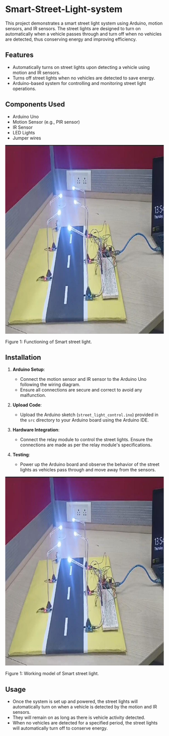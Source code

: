 # Smart-Street-Light-system

This project demonstrates a smart street light system using Arduino, motion sensors, and IR sensors. The street lights are designed to turn on automatically when a vehicle passes through and turn off when no vehicles are detected, thus conserving energy and improving efficiency.

## Features

- Automatically turns on street lights upon detecting a vehicle using motion and IR sensors.
- Turns off street lights when no vehicles are detected to save energy.
- Arduino-based system for controlling and monitoring street light operations.

## Components Used

- Arduino Uno
- Motion Sensor (e.g., PIR sensor)
- IR Sensor
- LED Lights 
- Jumper wires

<img src="https://github.com/TasmiyaChaman/Smart-Street-Light-system/blob/main/Working%20Model.jpeg" alt="Schematics" width="1000" height="600">
<p>Figure 1: Functioning of Smart street light.</p>

## Installation

1. **Arduino Setup**: 
   - Connect the motion sensor and IR sensor to the Arduino Uno following the wiring diagram.
   - Ensure all connections are secure and correct to avoid any malfunction.

2. **Upload Code**:
   - Upload the Arduino sketch (`street_light_control.ino`) provided in the `src` directory to your Arduino board using the Arduino IDE.

3. **Hardware Integration**:
   - Connect the relay module to control the street lights. Ensure the connections are made as per the relay module's specifications.

4. **Testing**:
   - Power up the Arduino board and observe the behavior of the street lights as vehicles pass through and move away from the sensors.

<img src="https://github.com/TasmiyaChaman/Smart-Street-Light-system/blob/main/Working%20Model.jpeg" alt="Schematics" width="1000" height="600">
<p>Figure 1: Working model of Smart street light.</p>

## Usage

- Once the system is set up and powered, the street lights will automatically turn on when a vehicle is detected by the motion and IR sensors.
- They will remain on as long as there is vehicle activity detected.
- When no vehicles are detected for a specified period, the street lights will automatically turn off to conserve energy.
